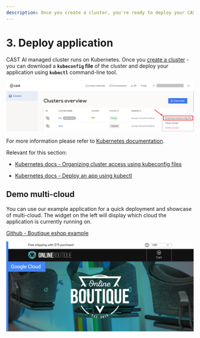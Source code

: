 ```yaml
---
description: Once you create a cluster, you're ready to deploy your CAST AI-managed Kubernetes application. Here's how you can do it.
---
```


# 3. Deploy application

CAST AI managed cluster runs on Kubernetes. Once you [create a cluster](../getting-started/create-cluster.md) - you can download a **`kubeconfig` file** of the cluster and deploy your application using **`kubectl`** command-line tool.

![](screenshots/downloadkubeconfig.png)

For more information please refer to [Kubernetes documentation](https://kubernetes.io/docs/home/).

Relevant for this section:

- [Kubernetes docs - Organizing cluster access using kubeconfig files](https://kubernetes.io/docs/concepts/configuration/organize-cluster-access-kubeconfig/)

- [Kubernetes docs - Deploy an app using kubectl](https://kubernetes.io/docs/tutorials/kubernetes-basics/deploy-app/deploy-intro/)

## Demo multi-cloud

You can use our example application for a quick deployment and showcase of multi-cloud. The widget on the left will display which cloud the application is currently running on.

[Github - Boutique eshop example](https://github.com/castai/examples/tree/main/boutique-eshop)

![](screenshots/boutique.png)
